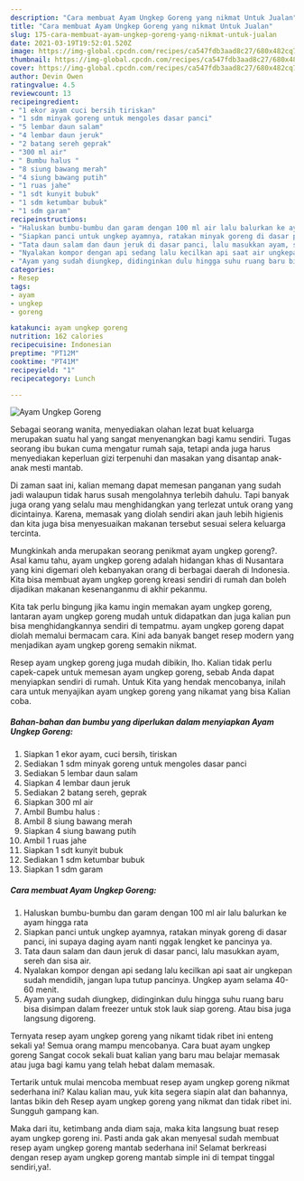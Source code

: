 ```yaml
---
description: "Cara membuat Ayam Ungkep Goreng yang nikmat Untuk Jualan"
title: "Cara membuat Ayam Ungkep Goreng yang nikmat Untuk Jualan"
slug: 175-cara-membuat-ayam-ungkep-goreng-yang-nikmat-untuk-jualan
date: 2021-03-19T19:52:01.520Z
image: https://img-global.cpcdn.com/recipes/ca547fdb3aad8c27/680x482cq70/ayam-ungkep-goreng-foto-resep-utama.jpg
thumbnail: https://img-global.cpcdn.com/recipes/ca547fdb3aad8c27/680x482cq70/ayam-ungkep-goreng-foto-resep-utama.jpg
cover: https://img-global.cpcdn.com/recipes/ca547fdb3aad8c27/680x482cq70/ayam-ungkep-goreng-foto-resep-utama.jpg
author: Devin Owen
ratingvalue: 4.5
reviewcount: 13
recipeingredient:
- "1 ekor ayam cuci bersih tiriskan"
- "1 sdm minyak goreng untuk mengoles dasar panci"
- "5 lembar daun salam"
- "4 lembar daun jeruk"
- "2 batang sereh geprak"
- "300 ml air"
- " Bumbu halus "
- "8 siung bawang merah"
- "4 siung bawang putih"
- "1 ruas jahe"
- "1 sdt kunyit bubuk"
- "1 sdm ketumbar bubuk"
- "1 sdm garam"
recipeinstructions:
- "Haluskan bumbu-bumbu dan garam dengan 100 ml air lalu balurkan ke ayam hingga rata"
- "Siapkan panci untuk ungkep ayamnya, ratakan minyak goreng di dasar panci, ini supaya daging ayam nanti nggak lengket ke pancinya ya."
- "Tata daun salam dan daun jeruk di dasar panci, lalu masukkan ayam, sereh dan sisa air."
- "Nyalakan kompor dengan api sedang lalu kecilkan api saat air ungkepan sudah mendidih, jangan lupa tutup pancinya. Ungkep ayam selama 40-60 menit."
- "Ayam yang sudah diungkep, didinginkan dulu hingga suhu ruang baru bisa disimpan dalam freezer untuk stok lauk siap goreng. Atau bisa juga langsung digoreng."
categories:
- Resep
tags:
- ayam
- ungkep
- goreng

katakunci: ayam ungkep goreng 
nutrition: 162 calories
recipecuisine: Indonesian
preptime: "PT12M"
cooktime: "PT41M"
recipeyield: "1"
recipecategory: Lunch

---
```



![Ayam Ungkep Goreng](https://img-global.cpcdn.com/recipes/ca547fdb3aad8c27/680x482cq70/ayam-ungkep-goreng-foto-resep-utama.jpg)

Sebagai seorang wanita, menyediakan olahan lezat buat keluarga merupakan suatu hal yang sangat menyenangkan bagi kamu sendiri. Tugas seorang ibu bukan cuma mengatur rumah saja, tetapi anda juga harus menyediakan keperluan gizi terpenuhi dan masakan yang disantap anak-anak mesti mantab.

Di zaman  saat ini, kalian memang dapat memesan panganan yang sudah jadi walaupun tidak harus susah mengolahnya terlebih dahulu. Tapi banyak juga orang yang selalu mau menghidangkan yang terlezat untuk orang yang dicintainya. Karena, memasak yang diolah sendiri akan jauh lebih higienis dan kita juga bisa menyesuaikan makanan tersebut sesuai selera keluarga tercinta. 



Mungkinkah anda merupakan seorang penikmat ayam ungkep goreng?. Asal kamu tahu, ayam ungkep goreng adalah hidangan khas di Nusantara yang kini digemari oleh kebanyakan orang di berbagai daerah di Indonesia. Kita bisa membuat ayam ungkep goreng kreasi sendiri di rumah dan boleh dijadikan makanan kesenanganmu di akhir pekanmu.

Kita tak perlu bingung jika kamu ingin memakan ayam ungkep goreng, lantaran ayam ungkep goreng mudah untuk didapatkan dan juga kalian pun bisa menghidangkannya sendiri di tempatmu. ayam ungkep goreng dapat diolah memalui bermacam cara. Kini ada banyak banget resep modern yang menjadikan ayam ungkep goreng semakin nikmat.

Resep ayam ungkep goreng juga mudah dibikin, lho. Kalian tidak perlu capek-capek untuk memesan ayam ungkep goreng, sebab Anda dapat menyiapkan sendiri di rumah. Untuk Kita yang hendak mencobanya, inilah cara untuk menyajikan ayam ungkep goreng yang nikamat yang bisa Kalian coba.

<!--inarticleads1-->

##### Bahan-bahan dan bumbu yang diperlukan dalam menyiapkan Ayam Ungkep Goreng:

1. Siapkan 1 ekor ayam, cuci bersih, tiriskan
1. Sediakan 1 sdm minyak goreng untuk mengoles dasar panci
1. Sediakan 5 lembar daun salam
1. Siapkan 4 lembar daun jeruk
1. Sediakan 2 batang sereh, geprak
1. Siapkan 300 ml air
1. Ambil  Bumbu halus :
1. Ambil 8 siung bawang merah
1. Siapkan 4 siung bawang putih
1. Ambil 1 ruas jahe
1. Siapkan 1 sdt kunyit bubuk
1. Sediakan 1 sdm ketumbar bubuk
1. Siapkan 1 sdm garam




<!--inarticleads2-->

##### Cara membuat Ayam Ungkep Goreng:

1. Haluskan bumbu-bumbu dan garam dengan 100 ml air lalu balurkan ke ayam hingga rata
1. Siapkan panci untuk ungkep ayamnya, ratakan minyak goreng di dasar panci, ini supaya daging ayam nanti nggak lengket ke pancinya ya.
1. Tata daun salam dan daun jeruk di dasar panci, lalu masukkan ayam, sereh dan sisa air.
1. Nyalakan kompor dengan api sedang lalu kecilkan api saat air ungkepan sudah mendidih, jangan lupa tutup pancinya. Ungkep ayam selama 40-60 menit.
1. Ayam yang sudah diungkep, didinginkan dulu hingga suhu ruang baru bisa disimpan dalam freezer untuk stok lauk siap goreng. Atau bisa juga langsung digoreng.




Ternyata resep ayam ungkep goreng yang nikamt tidak ribet ini enteng sekali ya! Semua orang mampu mencobanya. Cara buat ayam ungkep goreng Sangat cocok sekali buat kalian yang baru mau belajar memasak atau juga bagi kamu yang telah hebat dalam memasak.

Tertarik untuk mulai mencoba membuat resep ayam ungkep goreng nikmat sederhana ini? Kalau kalian mau, yuk kita segera siapin alat dan bahannya, lantas bikin deh Resep ayam ungkep goreng yang nikmat dan tidak ribet ini. Sungguh gampang kan. 

Maka dari itu, ketimbang anda diam saja, maka kita langsung buat resep ayam ungkep goreng ini. Pasti anda gak akan menyesal sudah membuat resep ayam ungkep goreng mantab sederhana ini! Selamat berkreasi dengan resep ayam ungkep goreng mantab simple ini di tempat tinggal sendiri,ya!.

